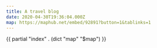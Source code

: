 ```yaml
---
title: A travel blog
date: 2020-04-30T19:36:04.000Z
map: https://maphub.net/embed/92891?button=1&tablinks=1
---
```


{{ partial "index" . (dict "map" "$map") }}